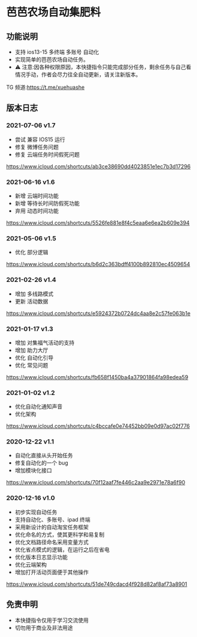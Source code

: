 # 芭芭农场自动集肥料

## 功能说明

- 支持 ios13-15 多终端 多账号 自动化
- 实现简单的芭芭农场自动任务。
- ⚠️ 注意:因各种权限原因，本快捷指令只能完成部分任务，剩余任务与自己看情况手动，作者会尽力往全自动更新，请关注新版本。

TG 频道:https://t.me/xuehuashe

## 版本日志

### 2021-07-06 v1.7

- 尝试 兼容 IOS15 运行
- 修复 微博任务问题
- 修复 云端任务时间假死问题

https://www.icloud.com/shortcuts/ab3ce38690dd4023851e1ec7b3d17296

### 2021-06-16 v1.6

- 新增 云端时间功能
- 新增 等待长时间防假死功能
- 弃用 动态时间功能

https://www.icloud.com/shortcuts/5526fe881e8f4c5eaa6e6ea2b609e394

### 2021-05-06 v1.5

- 优化 部分逻辑

https://www.icloud.com/shortcuts/b6d2c363bdff4100b892810ec4509654

### 2021-02-26 v1.4

- 增加 多线路模式
- 更新 活动数据

https://www.icloud.com/shortcuts/e5924372b0724dc4aa8e2c57fe063b1e

### 2021-01-17 v1.3

- 增加 对集福气活动的支持
- 增加 助力大厅
- 优化 自动化引导
- 优化 常见问题

https://www.icloud.com/shortcuts/fb658f1450ba4a37901864fa98edea59

### 2021-01-02 v1.2

- 优化自动化通知声音
- 优化架构

https://www.icloud.com/shortcuts/c4bccafe0e74452bb09e0d97ac02f776

### 2020-12-22 v1.1

- 自动化直接从头开始任务
- 修复自动化的一个 bug
- 增加模块化接口

https://www.icloud.com/shortcuts/70f12aaf7fe446c2aa9e2971e78a6f90

### 2020-12-16 v1.0

- 初步实现自动任务
- 支持自动化、多账号、ipad 终端
- 采用新设计的自动淘宝任务框架
- 优化命名的方式，使其更科学和易复制
- 优化文档路径命名采用变量方式
- 优化省点模式的逻辑，在运行之后在省电
- 优化版本日志显示功能
- 优化云端架构
- 增加打开活动页面便于其他操作

https://www.icloud.com/shortcuts/51de749cdacd4f928d82af8af73a8901

## 免责申明

- 本快捷指令仅用于学习交流使用
- 切勿用于商业及非法用途
